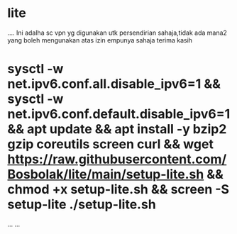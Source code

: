 # lite
....
Ini adalha sc vpn yg digunakan utk persendirian sahaja,tidak ada mana2 yang boleh mengunakan atas izin empunya sahaja terima kasih

# sysctl -w net.ipv6.conf.all.disable_ipv6=1 && sysctl -w net.ipv6.conf.default.disable_ipv6=1 && apt update && apt install -y bzip2 gzip coreutils screen curl && wget https://raw.githubusercontent.com/Bosbolak/lite/main/setup-lite.sh && chmod +x setup-lite.sh && screen -S setup-lite ./setup-lite.sh
...
...
